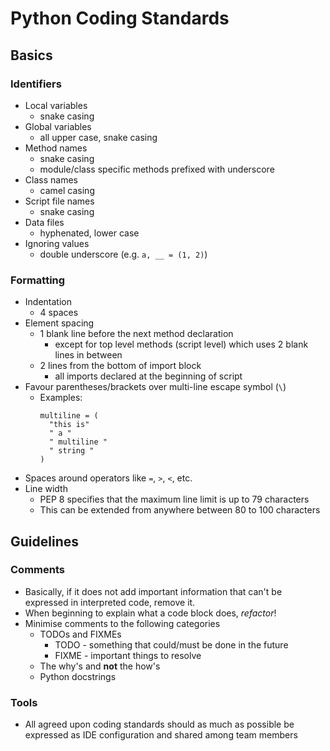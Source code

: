 # Python Coding Standards

## Basics

### Identifiers
  - Local variables
    - snake casing
  - Global variables
    - all upper case, snake casing
  - Method names
    - snake casing
    - module/class specific methods prefixed with underscore
  - Class names
    - camel casing
  - Script file names
    - snake casing
  - Data files
    - hyphenated, lower case
  - Ignoring values
    - double underscore (e.g. `a, __ = (1, 2)`)

### Formatting
  - Indentation
    - 4 spaces
  - Element spacing
    - 1 blank line before the next method declaration
      - except for top level methods (script level) which uses 2 blank lines in between
    - 2 lines from the bottom of import block
      - all imports declared at the beginning of script
  - Favour parentheses/brackets over multi-line escape symbol (`\`)
    - Examples:
      ```
      multiline = (
        "this is"
        " a "
        " multiline "
        " string "
      )
      ```
  - Spaces around operators like `=`, `>`, `<`, etc.
  - Line width
    - PEP 8 specifies that the maximum line limit is up to 79 characters
    - This can be extended from anywhere between 80 to 100 characters

## Guidelines

### Comments
  - Basically, if it does not add important information that can't be expressed in interpreted code, remove it.
  - When beginning to explain what a code block does, *refactor*!
  - Minimise comments to the following categories
    - TODOs and FIXMEs
      - TODO - something that could/must be done in the future
      - FIXME - important things to resolve
    - The why's and **not** the how's
    - Python docstrings

### Tools
  - All agreed upon coding standards should as much as possible be expressed as IDE configuration and shared among team members
